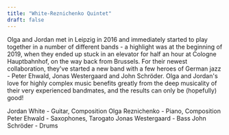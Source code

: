 ```yaml
---
title: "White-Reznichenko Quintet"
draft: false
---
```


Olga and Jordan met in Leipzig in 2016 and immediately started to play together in a number of different bands - a highlight was at the beginning of 2019, when they ended up stuck in an elevator for half an hour at Cologne Hauptbahnhof, on the way back from Brussels. For their newest collaboration, they've started a new band with a few heroes of German jazz - Peter Ehwald, Jonas Westergaard and John Schröder. Olga and Jordan's love for highly complex music benefits greatly from the deep musicality of their very experienced bandmates, and the results can only be (hopefully) good!

Jordan White - Guitar, Composition
Olga Reznichenko - Piano, Composition
Peter Ehwald - Saxophones, Tarogato
Jonas Westergaard - Bass
John Schröder - Drums
